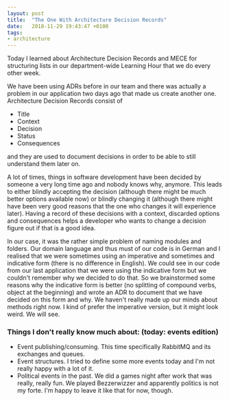 ```yaml
---
layout: post
title:  "The One With Architecture Decision Records"
date:   2018-11-29 19:43:47 +0100
tags:
- architecture
---
```


Today I learned about Architecture Decision Records and MECE for structuring lists in our department-wide Learning Hour that we do every other week.

We have been using ADRs before in our team and there was actually a problem in our application two days ago that made us create another one. Architecture Decision Records consist of
- Title
- Context
- Decision
- Status
- Consequences

and they are used to document decisions in order to be able to still understand them later on.

A lot of times, things in software development have been decided by someone a very long time ago and nobody knows why, anymore. This leads to either blindly accepting the decision (although there might be much better options available now) or blindly changing it (although there might have been very good reasons that the one who changes it will experience later). Having a record of these decisions with a context, discarded options and consequences helps a developer who wants to change a decision figure out if that is a good idea.

In our case, it was the rather simple problem of naming modules and folders. Our domain language and thus must of our code is in German and I realised that we were sometimes using an imperative and sometimes and indicative form (there is no difference in English). We could see in our code from our last application that we were using the indicative form but we couldn't remember why we decided to do that. So we brainstormed some reasons why the indicative form is better (no splitting of compound verbs, object at the beginning) and wrote an ADR to document that we have decided on this form and why. We haven't really made up our minds about methods right now. I kind of prefer the imperative version, but it might look weird. We will see.

### Things I don't really know much about: (today: events edition)
- Event publishing/consuming. This time specifically RabbitMQ and its exchanges and queues.
- Event structures. I tried to define some more events today and I'm not really happy with a lot of it.
- Political events in the past. We did a games night after work that was really, really fun. We played Bezzerwizzer and apparently politics is not my forte. I'm happy to leave it like that for now, though.
